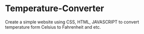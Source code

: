 # Temperature-Converter
Create a simple website using CSS, HTML,
JAVASCRIPT to convert temperature form
Celsius to Fahrenheit and etc.
